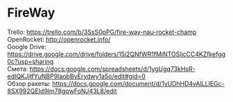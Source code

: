 # FireWay
Trello: https://trello.com/b/3SsS0pPG/fire-way-nau-rocket-champ  
OpenRocket: http://openrocket.info/  
Google Drive: https://drive.google.com/drive/folders/15i2QNfWR1fMiNTOSlicCC4KZfkefgg0c?usp=sharing  
Смета: https://docs.google.com/spreadsheets/d/1ygUgq73kHsR-edIQKJjtfYuNBP9IaobBvErydwy1a5o/edit#gid=0  
Обзор ракеты:
https://docs.google.com/document/d/1yUDhHD4vAlLLIEGc-8SX992QEId9Im78gqwFoNJ43L8/edit  
